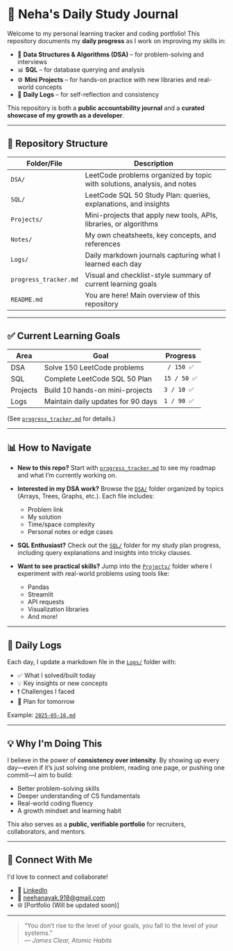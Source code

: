 # 🌟 Neha's Daily Study Journal

Welcome to my personal learning tracker and coding portfolio! This repository documents my **daily progress** as I work on improving my skills in:

- 🧮 **Data Structures & Algorithms (DSA)** – for problem-solving and interviews
- 📊 **SQL** – for database querying and analysis
- ⚙️ **Mini Projects** – for hands-on practice with new libraries and real-world concepts
- 📝 **Daily Logs** – for self-reflection and consistency

This repository is both a **public accountability journal** and a **curated showcase of my growth as a developer**.

---

## 📁 Repository Structure

| Folder/File       | Description                                                                 |
|-------------------|-----------------------------------------------------------------------------|
| `DSA/`            | LeetCode problems organized by topic with solutions, analysis, and notes |
| `SQL/`            | LeetCode SQL 50 Study Plan: queries, explanations, and insights             |
| `Projects/`       | Mini-projects that apply new tools, APIs, libraries, or algorithms          |
| `Notes/`          | My own cheatsheets, key concepts, and references                           |
| `Logs/`           | Daily markdown journals capturing what I learned each day                   |
| `progress_tracker.md` | Visual and checklist-style summary of current learning goals            |
| `README.md`       | You are here! Main overview of this repository                              |

---

## ✅ Current Learning Goals

| Area      | Goal                           | Progress       |
|-----------|--------------------------------|----------------|
| DSA       | Solve 150 LeetCode problems    | ` / 150 ✅`   |
| SQL       | Complete LeetCode SQL 50 Plan  | `15 / 50 ✅`    |
| Projects  | Build 10 hands-on mini-projects| `3 / 10 ✅`     |
| Logs      | Maintain daily updates for 90 days | `1 / 90 ✅` |

(See [`progress_tracker.md`](./progress_tracker.md) for details.)

---

## 📊 How to Navigate

- **New to this repo?**
  Start with [`progress_tracker.md`](./progress_tracker.md) to see my roadmap and what I’m currently working on.

- **Interested in my DSA work?**
  Browse the [`DSA/`](./DSA/) folder organized by topics (Arrays, Trees, Graphs, etc.). Each file includes:
  - Problem link
  - My solution
  - Time/space complexity
  - Personal notes or edge cases

- **SQL Enthusiast?**
  Check out the [`SQL/`](./SQL/) folder for my study plan progress, including query explanations and insights into tricky clauses.

- **Want to see practical skills?**
  Jump into the [`Projects/`](./Projects/) folder where I experiment with real-world problems using tools like:
  - Pandas
  - Streamlit
  - API requests
  - Visualization libraries
  - And more!

---

## 🔁 Daily Logs

Each day, I update a markdown file in the [`Logs/`](./Logs/) folder with:

- ✅ What I solved/built today
- 💡 Key insights or new concepts
- ❗ Challenges I faced
- 📅 Plan for tomorrow

Example: [`2025-05-16.md`](./Logs/2025-05-16.md)

---

## 💡 Why I'm Doing This

I believe in the power of **consistency over intensity**. By showing up every day—even if it’s just solving one problem, reading one page, or pushing one commit—I aim to build:

- Better problem-solving skills
- Deeper understanding of CS fundamentals
- Real-world coding fluency
- A growth mindset and learning habit

This also serves as a **public, verifiable portfolio** for recruiters, collaborators, and mentors.

---

## 📣 Connect With Me

I'd love to connect and collaborate!

- 💼 [LinkedIn](https://www.linkedin.com/in/neha-v-nayak/)
- 📧 neehanayak.918@gmail.com
- 🌐 [Portfolio (Will be updated soon)]

---

> “You don’t rise to the level of your goals, you fall to the level of your systems.”  
> — *James Clear, Atomic Habits*
